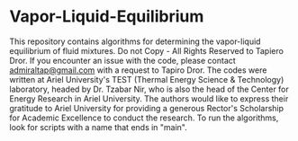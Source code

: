 # Vapor-Liquid-Equilibrium
This repository contains algorithms for determining the vapor-liquid equilibrium of fluid mixtures.
Do not Copy - All Rights Reserved to Tapiero Dror.
If you encounter an issue with the code, please contact admiraltap@gmail.com with a request to Tapiro Dror.
The codes were written at Ariel University's TEST (Thermal Energy Science & Technology) laboratory, headed by Dr. Tzabar Nir, who is also the head of the Center for Energy Research in Ariel University.
The authors would like to express their gratitude to Ariel University for providing a generous Rector's Scholarship for Academic Excellence to conduct the research.
To run the algorithms, look for scripts with a name that ends in "main".
